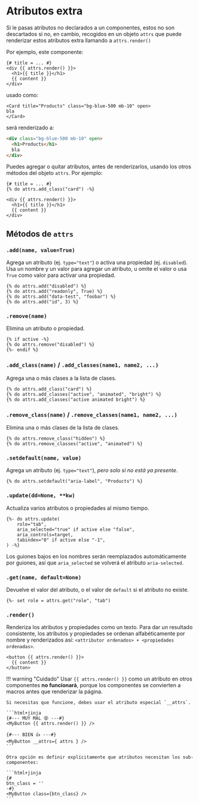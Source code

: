# Atributos extra

Si le pasas atributos no declarados a un componentes, estos no son descartados si no, en cambio, recogidos en un objeto `attrs` que puede renderizar estos atributos extra llamando a `attrs.render()`

Por ejemplo, este componente:

```html+jinja title="components/Card.jinja"
{# title = ... #}
<div {{ attrs.render() }}>
  <h1>{{ title }}</h1>
  {{ content }}
</div>
```

usado como:

```html+jinja
<Card title="Products" class="bg-blue-500 mb-10" open>
bla
</Card>
```

será renderizado a:

```html
<div class="bg-blue-500 mb-10" open>
  <h1>Products</h1>
  bla
</div>
```

Puedes agregar o quitar atributos, antes de renderizarlos, usando los otros métodos del objeto `attrs`. Por ejemplo:

```html+jinja
{# title = ... #}
{% do attrs.add_class("card") -%}

<div {{ attrs.render() }}>
  <h1>{{ title }}</h1>
  {{ content }}
</div>
```

## Métodos de `attrs`

### `.add(name, value=True)`

Agrega un atributo (ej. `type="text"`) o activa una propiedad (ej. `disabled`). Usa un nombre y un valor para agregar un atributo, u omite el valor o usa `True` como valor para activar una propiedad.

```html+jinja
{% do attrs.add("disabled") %}
{% do attrs.add("readonly", True) %}
{% do attrs.add("data-test", "foobar") %}
{% do attrs.add("id", 3) %}
```

### `.remove(name)`

Elimina un atributo o propiedad.

```html+jinja
{% if active -%}
{% do attrs.remove("disabled") %}
{%- endif %}
```

### `.add_class(name)` / `.add_classes(name1, name2, ...)`

Agrega una o más clases a la lista de clases.

```html+jinja
{% do attrs.add_class("card") %}
{% do attrs.add_classes("active", "animated", "bright") %}
{% do attrs.add_classes("active animated bright") %}
```

### `.remove_class(name)` / `.remove_classes(name1, name2, ...)`

Elimina una o más clases de la lista de clases.

```html+jinja
{% do attrs.remove_class("hidden") %}
{% do attrs.remove_classes("active", "animated") %}
```

### `.setdefault(name, value)`

Agrega un atributo (ej. `type="text"`), *pero solo si no está ya presente*.

```html+jinja
{% do attrs.setdefault("aria-label", "Products") %}
```

### `.update(dd=None, **kw)`

Actualiza varios atributos o propiedades al mismo tiempo.

```html+jinja
{%- do attrs.update(
    role="tab",
    aria_selected="true" if active else "false",
    aria_controls=target,
    tabindex="0" if active else "-1",
) -%}
```

Los guiones bajos en los nombres serán reemplazados automáticamente por guiones, así que `aria_selected` se volverá el atributo `aria-selected`.

### `.get(name, default=None)`

Devuelve el valor del atributo, o el valor de `default` si el atributo no existe.

```html+jinja
{%- set role = attrs.get("role", "tab")
```

### `.render()`

Renderiza los atributos y propiedades como un texto.
Para dar un resultado consistente, los atributos y propiedades se ordenan alfabéticamente por nombre y renderizados así: `<attributor ordenados> + <propiedades ordenadas>`.

```html+jinja
<button {{ attrs.render() }}>
  {{ content }}
</button>
```

!!! warning "Cuidado"
    Usar `{{ attrs.render() }}` como un atributo en otros componentes **no funcionará**, porque los componentes se convierten a macros antes que renderizar la página.

    Si necesitas que funcione, debes usar el atributo especial `__attrs`.

    ```html+jinja
    {#--- MUY MAL 😵 ---#}
    <MyButton {{ attrs.render() }} />

    {#--- BIEN 👍 ---#}
    <MyButton __attrs={ attrs } />
    ```

    Otra opción es definir explícitamente que atributos necesitan los sub-componentes:

    ```html+jinja
    {#
    btn_class = ''
    -#}
    <MyButton class={btn_class} />
    ```
